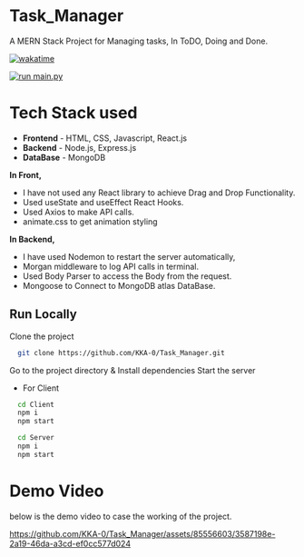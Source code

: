 # Task_Manager
A MERN Stack Project for Managing tasks, In ToDO, Doing and Done.

[![wakatime](https://wakatime.com/badge/user/ea9792e5-799b-44a2-a25f-c28679dbaa38/project/6d74e321-325f-471a-99db-6a8e8233c94e.svg)](https://wakatime.com/badge/user/ea9792e5-799b-44a2-a25f-c28679dbaa38/project/6d74e321-325f-471a-99db-6a8e8233c94e)

[![run main.py](https://github.com/KKA-0/Task_Manager/actions/workflows/main.yml/badge.svg?event=schedule)](https://github.com/KKA-0/Task_Manager/actions/workflows/main.yml)

# Tech Stack used
- **Frontend** - HTML, CSS, Javascript, React.js
 - **Backend** - Node.js, Express.js
- **DataBase** - MongoDB

**In Front,**
- I have not used any React library to achieve Drag and Drop Functionality.
- Used useState and useEffect React Hooks.
- Used Axios to make API calls.
- animate.css to get animation styling

**In Backend,**
- I have used Nodemon to restart the server automatically,
- Morgan middleware to log API calls in terminal.
- Used Body Parser to access the Body from the request.
- Mongoose to Connect to MongoDB atlas DataBase.


## Run Locally

Clone the project

```bash
  git clone https://github.com/KKA-0/Task_Manager.git
```

Go to the project directory & Install dependencies
Start the server
- For Client

```bash
  cd Client
  npm i
  npm start
```


```bash
  cd Server
  npm i
  npm start
```



# Demo Video

below is the demo video to case the working of the project.

https://github.com/KKA-0/Task_Manager/assets/85556603/3587198e-2a19-46da-a3cd-ef0cc577d024

